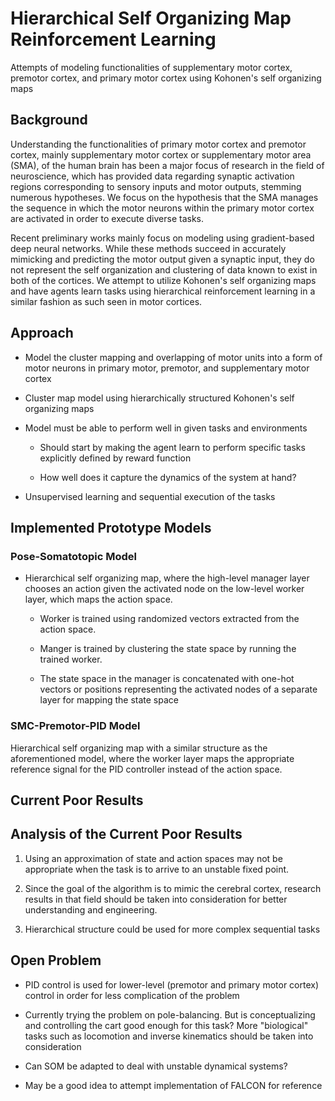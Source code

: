 
# Hierarchical Self Organizing Map Reinforcement Learning

Attempts of modeling functionalities of supplementary motor cortex, premotor cortex, and primary motor cortex using Kohonen's self organizing maps

## Background

Understanding the functionalities of primary motor cortex and premotor cortex, mainly supplementary motor cortex or supplementary motor area (SMA), of the human brain has been a major focus of research in the field of neuroscience, which has provided data regarding synaptic activation regions corresponding to sensory inputs and motor outputs, stemming numerous hypotheses. We focus on the hypothesis that the SMA manages the sequence in which the motor neurons within the primary motor cortex are activated in order to execute diverse tasks.

Recent preliminary works mainly focus on modeling using gradient-based deep neural networks. While these methods succeed in accurately mimicking and predicting the motor output given a synaptic input, they do not represent the self organization and clustering of data known to exist in both of the cortices. We attempt to utilize Kohonen's self organizing maps and have agents learn tasks using hierarchical reinforcement learning in a similar fashion as such seen in motor cortices.

## Approach

- Model the cluster mapping and overlapping of motor units into a form of motor neurons in primary motor, premotor, and supplementary motor cortex

- Cluster map model using hierarchically structured Kohonen's self organizing maps

- Model must be able to perform well in given tasks and environments

  - Should start by making the agent learn to perform specific tasks explicitly defined by reward function

  - How well does it capture the dynamics of the system at hand?

- Unsupervised learning and sequential execution of the tasks

## Implemented Prototype Models

### Pose-Somatotopic Model

- Hierarchical self organizing map, where the high-level manager layer chooses an action given the activated node on the low-level worker layer, which maps the action space.

  - Worker is trained using randomized vectors extracted from the action space.

  - Manger is trained by clustering the state space by running the trained worker.

  - The state space in the manager is concatenated with one-hot vectors or positions representing the activated nodes of a separate layer for mapping the state space

### SMC-Premotor-PID Model

Hierarchical self organizing map with a similar structure as the aforementioned model, where the worker layer maps the appropriate reference signal for the PID controller instead of the action space.

## Current Poor Results


## Analysis of the Current Poor Results

1. Using an approximation of state and action spaces may not be appropriate when the task is to arrive to an unstable fixed point.

2. Since the goal of the algorithm is to mimic the cerebral cortex, research results in that field should be taken into consideration for better understanding and engineering.

3. Hierarchical structure could be used for more complex sequential tasks

## Open Problem

- PID control is used for lower-level (premotor and primary motor cortex) control in order for less complication of the problem

- Currently trying the problem on pole-balancing. But is conceptualizing and controlling the cart good enough for this task? More "biological" tasks such as locomotion and inverse kinematics should be taken into consideration

- Can SOM be adapted to deal with unstable dynamical systems?

- May be a good idea to attempt implementation of FALCON for reference
